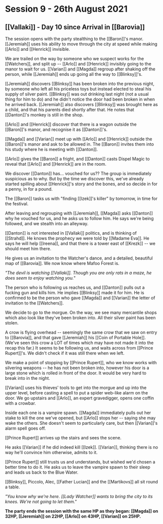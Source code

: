 # Session 9 - 26th August 2021

## [[Vallaki]] - Day 10 since Arrival in [[Barovia]]

The session opens with the party stealthing to the [[Baron]]'s manor. [[Jeremiah]] uses his ability to move through the city at speed while making [[Arlo]] and [[Henrick]] invisible.

We are trailed on the way by someone who we suspect works for the [[Watchers]], and split up -- [[Arlo]] and [[Henrick]] invisibly going to the manor to wait for us. [[Varian]] and [[Magda]] regroup after shaking off the person, while [[Jeremiah]] ends up going all the way to [[Blinksy]]'s.

[[Jeremiah]] discovers [[Blinksy]] has been broken into the previous night, by someone who left all his priceless toys but instead elected to steal his supply of silver paint. [[Blinksy]] was out drinking last night (not a usual thing for him to do) and he didn't notice the door had been broken in when he arrived back. [[Jeremiah]] also discovers [[Blinksy]] was brought here as a child, and that his parents died shortly after that. He notes that [[Danton]]'s monkey is still in the shop.

[[Arlo]] and [[Henrick]] discover that there is a wagon outside the [[Baron]]'s manor, and recognise it as [[Danton]]'s.

[[Magda]] and [[Varian]] meet up with [[Arlo]] and [[Henrick]] outside the [[Baron]]'s manor and ask to be allowed in. The [[Baron]] invites them into his study where he is meeting with [[Danton]].

[[Arlo]] gives the [[Baron]] a fright, and [[Danton]] casts Dispel Magic to reveal that [[Arlo]] and [[Henrick]] are in the room.

We discover [[Danton]] has... vouched for us?? The group is immediately suspicious as to why. But by the time we discover this, we've already started spilling about [[Henrick]]'s story and the bones, and so decide in for a penny, in for a pound.

The [[Baron]] tasks us with "finding [[Izek]]'s killer" by tomorrow, in time for the festival.

After leaving and regrouping with [[Jeremiah]], [[Magda]] asks [[Danton]] why he vouched for us, and he asks us to follow him. He says we're being followed, and we stealth into an alleyway.

[[Danton]] is not interested in [[Vallaki]] politics, and is thinking of [[Strahd]]. He knows the prophecy we were told by [[Madame Eva]]. He says he will help [[Ireena]], and that there is a tower east of [[Krezk]] -- we should meet him there.

He gives us an invitation to the Watcher's dance, and a detailed, beautiful map of [[Barovia]]. We now know where Mafoo Forest is.

*"The devil is watching [[Vallaki]]. Though you are only rats in a maze, he does seem to enjoy watching you."*

The person who is following us reaches us, and [[Danton]] pulls out a fucking gun and kills him. He implies [[Blinksy]] made it for him. He is confirmed to be the person who gave [[Magda]] and [[Varian]] the letter of invitation to the [[Watchers]].

We decide to go to the morgue. On the way, we see many mercantile shops which also look like they've been broken into. All their silver paint has been stolen.

A crow is flying overhead -- seemingly the same crow that we saw on entry to [[Barovia]], and that gave [[Jeremiah]] his [[Coin of Portable Hole]]. (We've seen this crow a LOT of times which may have not made it into the recap this far.) It seems to be following us, and waits across from [[Prince Rupert]]'s. We didn't check if it was still there when we left.

We make a point of stopping by [[Prince Rupert]], who we know works with silvering weapons -- he has not been broken into, however his door is a large stone which is rolled in front of the door. It would be very hard to break into in the night.

[[Varian]] uses his thieves' tools to get into the morgue and up into the upper level, before casting a spell to put a spider web-like alarm on the door. We go upstairs and [[Arlo]], an expert gravedigger, opens one coffin with a crowbar.

Inside each one is a vampire spawn. [[Magda]] immediately pulls out her stake to kill the one we've opened, but [[Arlo]] stops her -- saying she may wake the others. She doesn't seem to particularly care, but then [[Varian]]'s alarm spell goes off.

[[Prince Rupert]] arrives up the stairs and sees the scene.

He asks [[Varian]] if he did indeed kill [[Izek]]. [[Varian]], thinking there is no way he'll convince him otherwise, admits to it.

[[Prince Rupert]] still trusts us and understands, but wished we'd chosen a better time to do it. He asks us to leave the vampire spawn to their sleep and leads us back to the Blue Water.

[[Blinksy]], Piccolo, Alec, [[Father Lucian]] and the [[Martikovs]] all sit round a table.

*"You know why we're here. [[Lady Watcher]] wants to bring the city to its knees. We're not going to let them."*

**The party ends the session with the same HP as they began: [[Magda]] on 32HP, [[Jeremiah]] on 22HP, [[Arlo]] on 43HP, [[Varian]] on 25HP.**